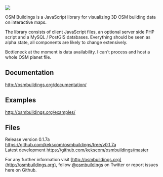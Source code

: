 <img src="http://osmbuildings.org/assets/logo.png"/>

OSM Buildings is a JavaScript library for visualizing 3D OSM building data on interactive maps.

The library consists of client JavaScript files, an optional server side PHP script and a MySQL / PostGIS databases.
Everything should be seen as alpha state, all components are likely to change extensively.

Bottleneck at the moment is data availability. I can't process and host a whole OSM planet file.


## Documentation

http://osmbuildings.org/documentation/


## Examples

http://osmbuildings.org/examples/


## Files

Release version 0.1.7a https://github.com/kekscom/osmbuildings/tree/v0.1.7a<br>
Latest development https://github.com/kekscom/osmbuildings/master


For any further information visit [http://osmbuildings.org](http://osmbuildings.org), follow [@osmbuildings](https://twitter.com/osmbuildings) on Twitter or report issues here on Github.
